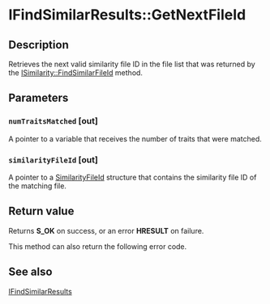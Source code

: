 # IFindSimilarResults::GetNextFileId

## Description

Retrieves the next valid similarity file ID in the file list that was returned by the [ISimilarity::FindSimilarFileId](https://learn.microsoft.com/previous-versions/windows/desktop/api/msrdc/nf-msrdc-isimilarity-findsimilarfileid) method.

## Parameters

### `numTraitsMatched` [out]

A pointer to a variable that receives the number of traits that were matched.

### `similarityFileId` [out]

A pointer to a [SimilarityFileId](https://learn.microsoft.com/windows/win32/api/msrdc/ns-msrdc-similarityfileid) structure that contains the similarity file ID of the matching file.

## Return value

Returns **S_OK** on success, or an error **HRESULT** on failure.

This method can also return the following error code.

## See also

[IFindSimilarResults](https://learn.microsoft.com/previous-versions/windows/desktop/api/msrdc/nn-msrdc-ifindsimilarresults)